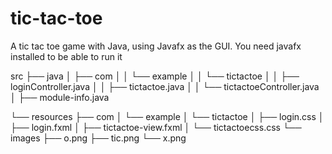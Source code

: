 # tic-tac-toe

A tic tac toe game with Java, using Javafx as the GUI. You need javafx installed to be able to run it

src
├──    java
│          ├── com
│           │   └── example
│           │       └── tictactoe
│           │           ├── loginController.java
│           │           ├── tictactoe.java
│           │           └── tictactoeController.java
│       ├── module-info.java

└── resources
        ├── com
        │   └── example
        │       └── tictactoe
        │           ├── login.css
        │           ├── login.fxml
        │           ├── tictactoe-view.fxml
        │           └── tictactoecss.css
        └── images
            ├── o.png
            ├── tic.png
            └── x.png

